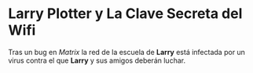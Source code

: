 # Larry Plotter y La Clave Secreta del Wifi

Tras un bug en *Matrix* la red de la escuela de **Larry** está
infectada por un virus contra el que **Larry** y sus amigos deberán luchar.

